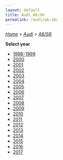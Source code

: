 ```yaml
---
layout: default
title: Audi A6/S6
permalink: /audi/a6-s6/
---
```

[*Home*](/) > [*Audi*](/audi/) > [*A6/S6*](/audi/a6-s6/)

**Select year**

- [1998-1999](/audi/a6-s6/1998-1999/)
- [2000](/audi/a6-s6/2000/)
- [2001](/audi/a6-s6/2001/)
- [2002](/audi/a6-s6/2002/)
- [2003](/audi/a6-s6/2003/)
- [2004](/audi/a6-s6/2004/)
- [2005](/audi/a6-s6/2005/)
- [2006](/audi/a6-s6/2006/)
- [2007](/audi/a6-s6/2007/)
- [2008](/audi/a6-s6/2008/)
- [2009](/audi/a6-s6/2009/)
- [2010](/audi/a6-s6/2010/)
- [2011](/audi/a6-s6/2011/)
- [2012](/audi/a6-s6/2012/)
- [2013](/audi/a6-s6/2013/)
- [2014](/audi/a6-s6/2014/)
- [2015](/audi/a6-s6/2015/)
- [2016](/audi/a6-s6/2016/)
- [2017](/audi/a6-s6/2017/)

